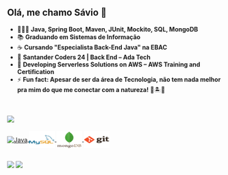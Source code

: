 ## Olá, me chamo Sávio 👋

- 👨🏻‍💻 **Java, Spring Boot, Maven, JUnit, Mockito, SQL, MongoDB**
- 📚 **Graduando em Sistemas de Informação**
- ☕ **Cursando "Especialista Back-End Java" na EBAC**
- 🎯 **Santander Coders 24 | Back End – Ada Tech**
- 🎯 **Developing Serverless Solutions on AWS – AWS Training and Certification**
- ⚡ **Fun fact: Apesar de ser da área de Tecnologia, não tem nada melhor pra mim do que me conectar com a natureza!** 🌄🏝🌲

##
<div style="display: inline_block"><br>
<a href="https://github.com/SavioEA">
  <img height="160em" src="https://github-readme-stats.vercel.app/api/top-langs/?username=SavioEA&layout=compact&langs_count=7&theme=dracula"/>
</div>

<div style="display: inline_block"><br>
  <img align="center" alt="Java" height="40" width="60" src="https://cdn.jsdelivr.net/gh/devicons/devicon/icons/java/java-original.svg">
  <img align="center" alt="MySql" height="40" width="60" src="https://github.com/devicons/devicon/blob/master/icons/mysql/mysql-original-wordmark.svg">
  <img align="center" alt="MongoDB" height="40" width="60" src="https://github.com/devicons/devicon/blob/master/icons/mongodb/mongodb-original-wordmark.svg">
  <img align="center" alt="git" height="40" width="60" src="https://github.com/devicons/devicon/blob/master/icons/git/git-original-wordmark.svg">
</div>

##
 <div> 
  <a href = "mailto:savio.ea@hotmail.com"><img src="https://img.shields.io/badge/Microsoft_Outlook-0078D4?logo=microsoft-outlook&logoColor=white&style=for-the-badge" target="_blank"></a>
  <a href= "https://www.linkedin.com/in/savio-emerick/" target="_blank"><img src="https://img.shields.io/badge/-LinkedIn-%230077B5?style=for-the-badge&logo=linkedin&logoColor=white" target="_blank"></a> 
</div>

